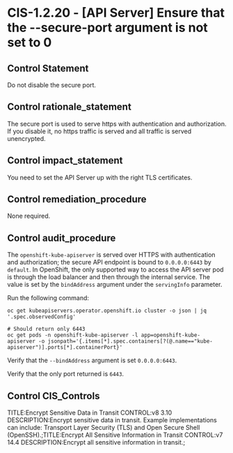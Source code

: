 # CIS-1.2.20 - \[API Server\] Ensure that the --secure-port argument is not set to 0

## Control Statement

Do not disable the secure port.

## Control rationale_statement

The secure port is used to serve https with authentication and authorization. If you disable it, no https traffic is served and all traffic is served unencrypted.

## Control impact_statement

You need to set the API Server up with the right TLS certificates.

## Control remediation_procedure

None required.

## Control audit_procedure

The `openshift-kube-apiserver` is served over HTTPS with authentication and authorization; the secure API endpoint is bound to `0.0.0.0:6443` by `default`. In OpenShift, the only supported way to access the API server pod is through the load balancer and then through the internal service. The value is set by the `bindAddress` argument under the `servingInfo` parameter.

Run the following command:

```
oc get kubeapiservers.operator.openshift.io cluster -o json | jq '.spec.observedConfig'

# Should return only 6443
oc get pods -n openshift-kube-apiserver -l app=openshift-kube-apiserver -o jsonpath='{.items[*].spec.containers[?(@.name=="kube-apiserver")].ports[*].containerPort}'
```

Verify that the `--bindAddress` argument is set `0.0.0.0:6443`.

Verify that the only port returned is `6443`.

## Control CIS_Controls

TITLE:Encrypt Sensitive Data in Transit CONTROL:v8 3.10 DESCRIPTION:Encrypt sensitive data in transit. Example implementations can include: Transport Layer Security (TLS) and Open Secure Shell (OpenSSH).;TITLE:Encrypt All Sensitive Information in Transit CONTROL:v7 14.4 DESCRIPTION:Encrypt all sensitive information in transit.;
